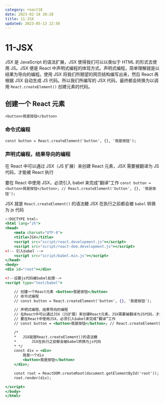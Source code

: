 ```yaml
---
category: react18
date: 2023-02-18 20:28
title: 11-JSX
updated: 2023-05-13 22:56
---
```


# 11-JSX

JSX 是 JavaScript 的语法扩展，JSX 使得我们可以以类似于 HTML 的形式去使用 JS。JSX 便是 React 中声明式编程的体现方式。声明式编程，简单理解就是以结果为导向的编程。使用 JSX 将我们所期望的网页结构编写出来，然后 React 再根据 JSX 自动生成 JS 代码。所以我们所编写的 JSX 代码，最终都会转换为以调用 `React.createElement()` 创建元素的代码。

## 创建一个 React 元素

`<button>我是按钮</button>`

### 命令式编程

`const button = React.createElement('button', {}, '我是按钮');`

### 声明式编程，结果导向的编程

在 React 中可以通过 JSX（JS 扩展）来创建 React 元素，JSX 需要被翻译为 JS 代码，才能被 React 执行

要在 React 中使用 JSX，必须引入 babel 来完成“翻译”工作
`const button = <button>我是按钮</button>; // React.createElement('button', {}, '我是按钮');`

JSX 就是 `React.createElement()` 的语法糖
JSX 在执行之前都会被 `babel` 转换为 js 代码

```jsx
<!DOCTYPE html>
<html lang="zh">
<head>
    <meta charset="UTF-8">
    <title>JSX</title>
    <script src="script/react.development.js"></script>
    <script src="script/react-dom.development.js"></script>
<!-- 引入babel -->
    <script src="script/babel.min.js"></script>
</head>
<body>
<div id="root"></div>

<!--设置js代码被babel处理-->
<script type="text/babel">

    // 创建一个React元素 <button>我是按钮</button>
    // 命令式编程
    // const button = React.createElement('button', {}, '我是按钮');

    // 声明式编程，结果导向的编程
    // 在React中可以通过JSX（JS扩展）来创建React元素，JSX需要被翻译为JS代码，才能被React执行
    // 要在React中使用JSX，必须引入babel来完成“翻译”工作
    // const button = <button>我是按钮</button>; // React.createElement('button', {}, '我是按钮');

    /*
    *   JSX就是React.createElement()的语法糖
    *       JSX在执行之前都会被babel转换为js代码
    * */
    const div = <div>
        我是一个div
        <button>我是按钮</button>
    </div>;

    const root = ReactDOM.createRoot(document.getElementById('root'));
    root.render(div);

</script>
</body>
</html>

```